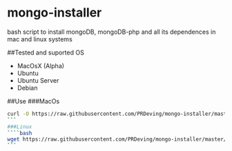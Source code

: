 # mongo-installer
bash script to install mongoDB, mongoDB-php and all its dependences in mac and linux systems

##Tested and suported OS

- MacOsX (Alpha)
- Ubuntu
- Ubuntu Server
- Debian

##Use
###MacOs
````bash
curl -O https://raw.githubusercontent.com/PRDeving/mongo-installer/master/setup.sh && sh setup.sh
```
###Linux
````bash
wget https://raw.githubusercontent.com/PRDeving/mongo-installer/master/setup.sh && sh setup.sh
```


